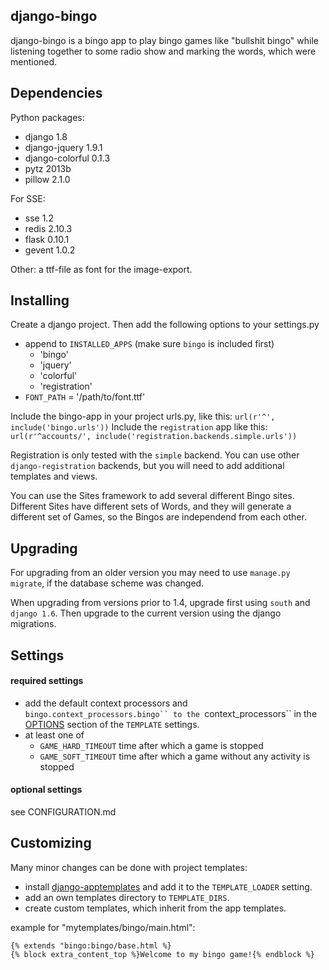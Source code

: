 django-bingo
------------

django-bingo is a bingo app to play bingo games like "bullshit bingo" while listening together to some radio show and marking the words, which were mentioned.

Dependencies
------------

Python packages:

* django 1.8
* django-jquery 1.9.1
* django-colorful 0.1.3
* pytz 2013b
* pillow 2.1.0

For SSE:

* sse 1.2
* redis 2.10.3
* flask 0.10.1
* gevent 1.0.2

Other: a ttf-file as font for the image-export.

Installing
----------

Create a django project. Then add the following options to your settings.py

* append to ```INSTALLED_APPS``` (make sure ``bingo`` is included first)
    * 'bingo'
    * 'jquery'
    * 'colorful'
    * 'registration'
* ```FONT_PATH``` = '/path/to/font.ttf'

Include the bingo-app in your project urls.py, like this:
```url(r'^', include('bingo.urls'))```
Include the ```registration``` app like this:
```url(r'^accounts/', include('registration.backends.simple.urls'))```

Registration is only tested with the ```simple``` backend.
You can use other ```django-registration``` backends, but you will need to add additional templates and views.

You can use the Sites framework to add several different Bingo sites.
Different Sites have different sets of Words, and they will generate a different set of Games, so the Bingos are independend from each other.

Upgrading
---------

For upgrading from an older version you may need to use ```manage.py migrate```, if the database scheme was changed.

When upgrading from versions prior to 1.4, upgrade first using ``south`` and ```django 1.6```. Then upgrade to the current version using the django migrations.

Settings
--------

#### required settings

* add the default context processors and ```bingo.context_processors.bingo`` to the ```context_processors`` in the [OPTIONS](https://docs.djangoproject.com/en/1.8/ref/settings/#std:setting-TEMPLATES-OPTIONS) section of the ```TEMPLATE``` settings.
* at least one of
    * ```GAME_HARD_TIMEOUT``` time after which a game is stopped
    * ```GAME_SOFT_TIMEOUT``` time after which a game without any activity is stopped

#### optional settings

see CONFIGURATION.md

Customizing
-----------

Many minor changes can be done with project templates:

* install [django-apptemplates](https://pypi.python.org/pypi/django-apptemplates/) and add it to the ```TEMPLATE_LOADER``` setting.
* add an own templates directory to ```TEMPLATE_DIRS```.
* create custom templates, which inherit from the app templates.

example for "mytemplates/bingo/main.html":

    {% extends "bingo:bingo/base.html %}
    {% block extra_content_top %}Welcome to my bingo game!{% endblock %}
